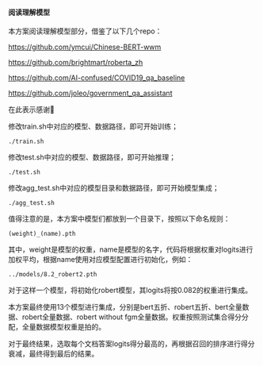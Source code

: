 #### 阅读理解模型

本方案阅读理解模型部分，借鉴了以下几个repo：

https://github.com/ymcui/Chinese-BERT-wwm

https://github.com/brightmart/roberta_zh

https://github.com/AI-confused/COVID19_qa_baseline

https://github.com/joleo/government_qa_assistant

在此表示感谢🙏

修改train.sh中对应的模型、数据路径，即可开始训练；

```
./train.sh
```
修改test.sh中对应的模型、数据路径，即可开始推理；

```
./test.sh
```
修改agg_test.sh中对应的模型目录和数据路径，即可开始模型集成；

```
./agg_test.sh
```

值得注意的是，本方案中模型们都放到一个目录下，按照以下命名规则：

```
(weight)_(name).pth
```

其中，weight是模型的权重，name是模型的名字，代码将根据权重对logits进行加权平均，根据name使用对应模型配置进行初始化，例如：

```
../models/8.2_robert2.pth
```

对于这样一个模型，将初始化robert模型，其logits将按0.082的权重进行集成。

本方案最终使用13个模型进行集成，分别是bert五折、robert五折、bert全量数据、robert全量数据、robert without fgm全量数据。权重按照测试集合得分分配，全量数据模型权重是拍的。

对于最终结果，选取每个文档答案logits得分最高的，再根据召回的排序进行得分衰减，最终得到最后的结果。